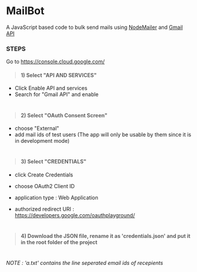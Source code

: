 # MailBot
A JavaScript based code to bulk send mails using [NodeMailer](https://nodemailer.com/) and [Gmail API](https://developers.google.com/gmail/api/quickstart/nodejs)

### STEPS

Go to https://console.cloud.google.com/

> #### 1) Select "API AND SERVICES"
+ Click Enable API and services
+  Search for "Gmail API" and enable
#
> #### 2)  Select "OAuth Consent Screen"
+ choose "External"
+ add mail ids of test users (The app will only be usable by them since it is in development mode)
#

> #### 3) Select "CREDENTIALS"
+ click Create Credentials
+ choose OAuth2 Client ID

+ application type : Web Application
+ authorized redirect URI : https://developers.google.com/oauthplayground/
#
> #### 4) Download the JSON file, rename it as 'credentials.json' and put it in the root folder of the project

#


*NOTE : 'a.txt' contains the line seperated email ids of recepients*
